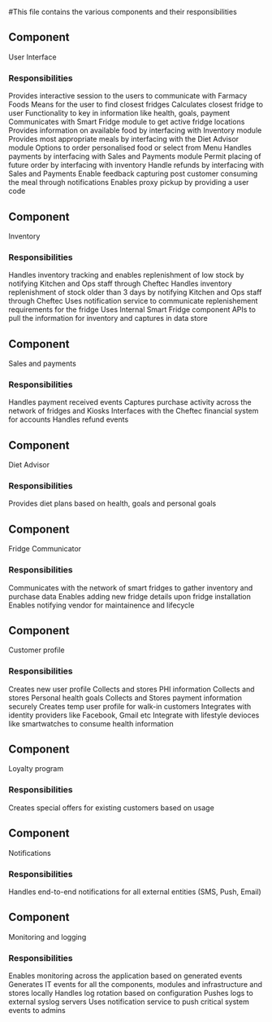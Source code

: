 #This file contains the various components and their responsibilities

## Component
User Interface

### Responsibilities
Provides interactive session to the users to communicate with Farmacy Foods
Means for the user to find closest fridges
Calculates closest fridge to user
Functionality to key in information like health, goals, payment
Communicates with Smart Fridge module to get active fridge locations
Provides information on available food by interfacing with Inventory module
Provides most appropriate meals by interfacing with the Diet Advisor module
Options to order personalised food or select from Menu
Handles payments by interfacing with Sales and Payments module
Permit placing of future order by interfacing with inventory
Handle refunds by interfacing with Sales and Payments
Enable feedback capturing post customer consuming the meal through notifications
Enables proxy pickup by providing a user code


## Component
Inventory

### Responsibilities
Handles inventory tracking and enables replenishment of low stock by notifying Kitchen and Ops staff through Cheftec
Handles inventory replenishment of stock older than 3 days by notifying Kitchen and Ops staff through Cheftec
Uses notification service to communicate replenishement requirements for the fridge
Uses Internal Smart Fridge component APIs to pull the information for inventory and captures in data store


## Component
Sales and payments

### Responsibilities
Handles payment received events
Captures purchase activity across the network of fridges and Kiosks
Interfaces with the Cheftec financial system for accounts
Handles refund events


## Component
Diet Advisor

### Responsibilities
Provides diet plans based on health, goals and personal goals


## Component
Fridge Communicator

### Responsibilities
Communicates with the network of smart fridges to gather inventory and purchase data
Enables adding new fridge details upon fridge installation
Enables notifying vendor for maintainence and lifecycle


## Component
Customer profile

### Responsibilities
Creates new user profile
Collects and stores PHI information
Collects and stores Personal health goals
Collects and Stores payment information securely
Creates temp user profile for walk-in customers
Integrates with identity providers like Facebook, Gmail etc
Integrate with lifestyle devioces like smartwatches to consume health information


##  Component
Loyalty program

### Responsibilities
Creates special offers for existing customers based on usage


## Component
Notifications

### Responsibilities
Handles end-to-end notifications for all external entities (SMS, Push, Email)


## Component
Monitoring and logging

### Responsibilities
Enables monitoring across the application based on generated events
Generates IT events for all the components, modules and infrastructure and stores locally
Handles log rotation based on configuration
Pushes logs to external syslog servers
Uses notification service to push critical system events to admins
